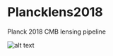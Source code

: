 # Plancklens2018
Planck 2018 CMB lensing pipeline

![alt text](https://erc.europa.eu/sites/default/files/content/erc_banner-vertical.jpg)

